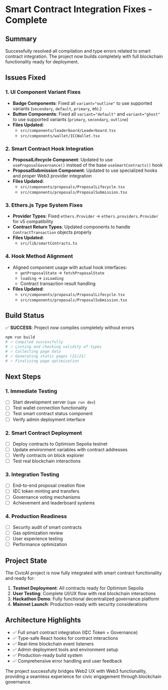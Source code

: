 # Smart Contract Integration Fixes - Complete

## Summary
Successfully resolved all compilation and type errors related to smart contract integration. The project now builds completely with full blockchain functionality ready for deployment.

## Issues Fixed

### 1. UI Component Variant Fixes
- **Badge Components**: Fixed all `variant="outline"` to use supported variants (`secondary`, `default`, `primary`, etc.)
- **Button Components**: Fixed all `variant="default"` and `variant="ghost"` to use supported variants (`primary`, `secondary`, `outline`)
- **Files Updated**:
  - `src/components/leaderboard/Leaderboard.tsx`
  - `src/components/wallet/ICCWallet.tsx`

### 2. Smart Contract Hook Integration
- **ProposalLifecycle Component**: Updated to use `useProposalGovernance()` instead of the base `useSmartContracts()` hook
- **ProposalSubmission Component**: Updated to use specialized hooks and proper Web3 provider integration
- **Files Updated**:
  - `src/components/proposals/ProposalLifecycle.tsx`
  - `src/components/proposals/ProposalSubmission.tsx`

### 3. Ethers.js Type System Fixes
- **Provider Types**: Fixed `ethers.Provider` → `ethers.providers.Provider` for v5 compatibility
- **Contract Return Types**: Updated components to handle `ContractTransaction` objects properly
- **Files Updated**:
  - `src/lib/smartContracts.ts`

### 4. Hook Method Alignment
- Aligned component usage with actual hook interfaces:
  - `getProposalState` → `fetchProposalState`
  - `loading` → `isLoading`
  - Contract transaction result handling
- **Files Updated**:
  - `src/components/proposals/ProposalLifecycle.tsx`
  - `src/components/proposals/ProposalSubmission.tsx`

## Build Status
✅ **SUCCESS**: Project now compiles completely without errors

```bash
npm run build
# ✓ Compiled successfully
# ✓ Linting and checking validity of types
# ✓ Collecting page data
# ✓ Generating static pages (21/21)
# ✓ Finalizing page optimization
```

## Next Steps

### 1. Immediate Testing
- [ ] Start development server (`npm run dev`)
- [ ] Test wallet connection functionality
- [ ] Test smart contract status component
- [ ] Verify admin deployment interface

### 2. Smart Contract Deployment
- [ ] Deploy contracts to Optimism Sepolia testnet
- [ ] Update environment variables with contract addresses
- [ ] Verify contracts on block explorer
- [ ] Test real blockchain interactions

### 3. Integration Testing
- [ ] End-to-end proposal creation flow
- [ ] I₵C token minting and transfers
- [ ] Governance voting mechanisms
- [ ] Achievement and leaderboard systems

### 4. Production Readiness
- [ ] Security audit of smart contracts
- [ ] Gas optimization review
- [ ] User experience testing
- [ ] Performance optimization

## Project State
The CivicAI project is now fully integrated with smart contract functionality and ready for:
1. **Testnet Deployment**: All contracts ready for Optimism Sepolia
2. **User Testing**: Complete UI/UX flow with real blockchain interactions
3. **Hackathon Demo**: Fully functional decentralized governance platform
4. **Mainnet Launch**: Production-ready with security considerations

## Architecture Highlights
- ✅ Full smart contract integration (I₵C Token + Governance)
- ✅ Type-safe React hooks for contract interactions
- ✅ Real-time blockchain event listeners
- ✅ Admin deployment tools and environment setup
- ✅ Production-ready build system
- ✅ Comprehensive error handling and user feedback

The project successfully bridges Web2 UX with Web3 functionality, providing a seamless experience for civic engagement through blockchain governance.
